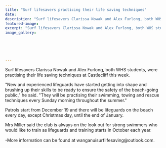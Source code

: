 ```yaml
---
title: "Surf lifesavers practicing their life saving techniques"
date: 
description: "Surf lifesavers Clarissa Nowak and Alex Furlong, both WHS students, were practising their life saving techniques at Castlecliff this week."
featured-image: 
excerpt: "Surf lifesavers Clarissa Nowak and Alex Furlong, both WHS students, were practising their life saving techniques at Castlecliff this week."
image_gallery:
	
	
	
	
	
---
```


<p><span>Surf lifesavers Clarissa Nowak and Alex Furlong, both WHS students, were practising their life saving techniques at Castlecliff this week.&nbsp;</span></p>
<p>"New and experienced lifeguards have started getting into shape and brushing up their skills to be ready to ensure the safety of the beach-going public," he said. "They will be practising their swimming, towing and rescue techniques every Sunday morning throughout the summer."</p>
<p>Patrols start from December 19 and there will be lifeguards on the beach every day, except Christmas day, until the end of January.</p>
<p>Mrs Miller said the club is always on the look out for strong swimmers who would like to train as lifeguards and training starts in October each year.</p>
<p>-More information can be found at wanganuisurflifesaving<span style="line-height: 1.5;">@outlook.com.</span></p>

